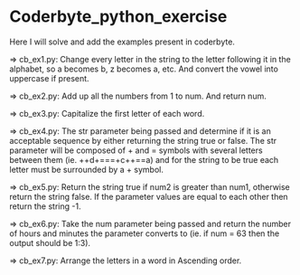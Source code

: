 # Coderbyte_python_exercise
Here I will solve and add the examples present in coderbyte.

=> cb_ex1.py: 
Change every letter in the string to the letter following it in the alphabet, so a becomes b, z becomes a, etc. And convert the vowel into uppercase if present.  

=> cb_ex2.py:
Add up all the numbers from 1 to num. And return num.

=> cb_ex3.py:
Capitalize the first letter of each word. 

=> cb_ex4.py:
The str parameter being passed and determine if it is an acceptable sequence by either returning the string true or false. The str parameter will be composed of + and = symbols with several letters between them (ie. ++d+===+c++==a) and for the string to be true each letter must be surrounded by a + symbol. 

=> cb_ex5.py:
Return the string true if num2 is greater than num1, otherwise return the string false. If the parameter values are equal to each other then return the string -1. 

=> cb_ex6.py:
Take the num parameter being passed and return the number of hours and minutes the parameter converts to (ie. if num = 63 then the output should be 1:3).

=> cb_ex7.py:
Arrange the letters in a word in Ascending order.
